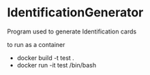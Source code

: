 # IdentificationGenerator
Program used to generate Identification cards


to run as a container
- docker build -t test .
- docker run -it test /bin/bash